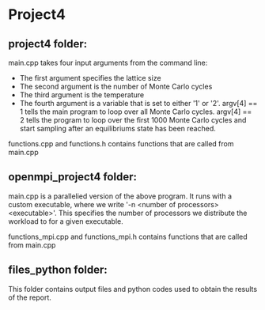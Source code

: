 # Project4

## project4 folder:

main.cpp takes four input arguments from the command line: 
- The first argument specifies the lattice size
- The second argument is the number of Monte Carlo cycles 
- The third argument is the temperature 
- The fourth argument is a variable that is set to either '1' or '2'. argv[4] == 1 tells the main program to loop over all Monte Carlo cycles. argv[4] == 2 tells the program to loop over the first 1000 Monte Carlo cycles and start sampling after an equilibriums state has been reached.

functions.cpp and functions.h contains functions that are called from main.cpp


## openmpi_project4 folder:

main.cpp is a parallelied version of the above program. It runs with a custom executable, where we write '-n \<number of processors\> \<executable\>'. This specifies the number of processors we distribute the workload to for a given executable. 

functions_mpi.cpp and functions_mpi.h contains functions that are called from main.cpp


## files_python folder:

This folder contains output files and python codes used to obtain the results of the report. 
